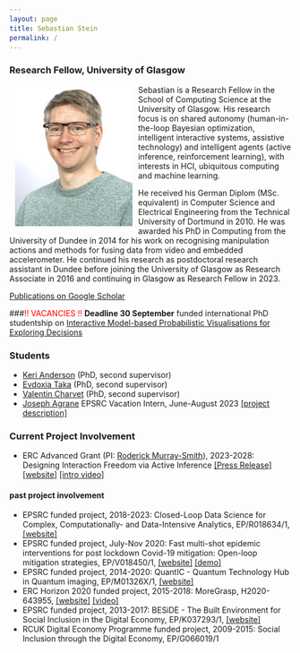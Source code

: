 ```yaml
---
layout: page
title: Sebastian Stein
permalink: /
---
```


### Research Fellow, University of Glasgow

<img src="./img/sstein_2022.jpg" alt-text="Sebastian Stein" width="210px" align="left" vspace="5px" hspace="10px"/> Sebastian is a Research Fellow in the School of Computing Science at the University of Glasgow. His research focus is on shared autonomy (human-in-the-loop Bayesian optimization, intelligent interactive systems, assistive technology) and intelligent agents (active inference, reinforcement learning), with interests in HCI, ubiquitous computing and machine learning.

He received his German Diplom (MSc. equivalent) in Computer Science and Electrical Engineering from the Technical University of Dortmund in 2010. He was awarded his PhD in Computing from the University of Dundee in 2014 for his work on recognising manipulation actions and methods for fusing data from video and embedded accelerometer. He continued his research as postdoctoral research assistant in Dundee before joining the University of Glasgow as Research Associate in 2016 and continuing in Glasgow as Research Fellow in 2023.

[Publications on Google Scholar](https://scholar.google.com/citations?user=Lr28ImIAAAAJ)

###<span style="color:red">!! VACANCIES !!</span>
**Deadline 30 September** funded international PhD studentship on [Interactive Model-based Probabilistic Visualisations for Exploring Decisions](https://www.findaphd.com/phds/project/phd-in-computing-science-interactive-model-based-probabilistic-visualisations-for-exploring-decisions/?p159667)


### Students
 
 - [Keri Anderson](https://twitter.com/KeriAnderson_) (PhD, second supervisor)
 - [Evdoxia Taka](http://www.dcs.gla.ac.uk/~evdoxia/) (PhD, second supervisor)
 - [Valentin Charvet](https://www.dcs.gla.ac.uk/~valentin/aboutme/) (PhD, second supervisor)
 - [Joseph Agrane](https://www.linkedin.com/in/joseph-agrane-5aa916213/) EPSRC Vacation Intern, June-August 2023 [[project description]](https://www.gla.ac.uk/colleges/scienceengineering/students/epsrcvacationinternships2023/anevaluationofmodel-basedmethodsforcontrolindriverlessracing/)

### Current Project Involvement
 - ERC Advanced Grant (PI: [Roderick Murray-Smith](http://www.dcs.gla.ac.uk/~rod/)), 2023-2028:  Designing Interaction Freedom via Active Inference [[Press Release]](https://www.gla.ac.uk/news/headline_933340_en.html) [[website]](https://difai-project.org/) [[intro video]](https://www.youtube.com/watch?v=cMV89ojnfxk)
 
#### past project involvement
 - EPSRC funded project, 2018-2023: Closed-Loop Data Science for Complex, Computationally- and Data-Intensive Analytics, EP/R018634/1, [[website]](https://www.gla.ac.uk/schools/computing/research/researchsections/ida-section/closedloop/)
 - EPSRC funded project, July-Nov 2020: Fast multi-shot epidemic interventions for post lockdown Covid-19 mitigation: Open-loop mitigation strategies, EP/V018450/1, [[website]](http://www.dcs.gla.ac.uk/~rod/covid/default.htm) [[demo]](http://samoa.dcs.gla.ac.uk/covid19dashboard/2020_10_06_group_siqr)
 - EPSRC funded project, 2014-2020: QuantIC - Quantum Technology Hub in Quantum imaging, EP/M01326X/1, [[website]](https://quantic.ac.uk)
 - ERC Horizon 2020 funded project, 2015-2018: MoreGrasp, H2020-643955, [[website]](http://www.moregrasp.eu) [[video]](https://www.youtube.com/watch?v=MH9SMgIatGI)
 - EPSRC funded project, 2013-2017: BESiDE - The Built Environment for Social Inclusion in the Digital Economy, EP/K037293/1, [[website]](https://www.beside.ac.uk)
 - RCUK Digital Economy Programme funded project, 2009-2015: Social Inclusion through the Digital Economy, EP/G066019/1 
